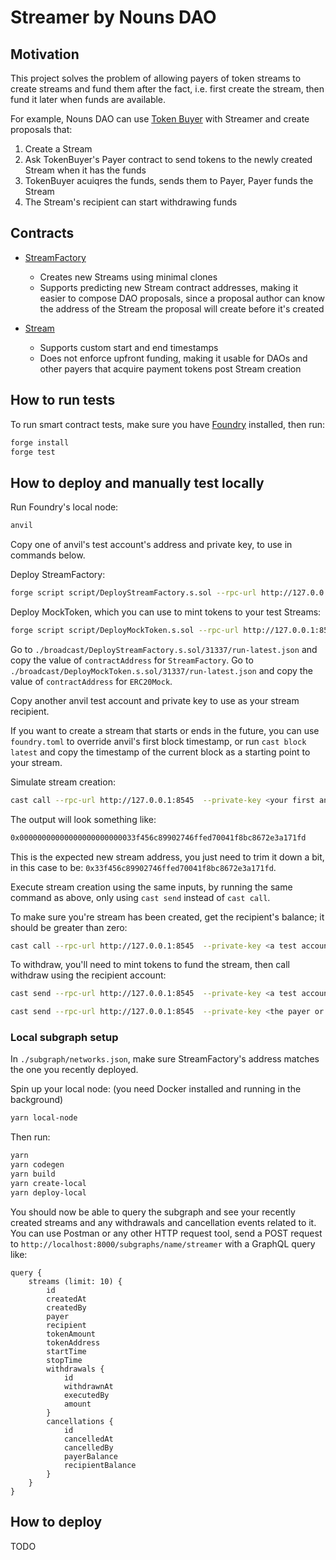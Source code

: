 # Streamer by Nouns DAO

## Motivation

This project solves the problem of allowing payers of token streams to create streams and fund them after the fact,
i.e. first create the stream, then fund it later when funds are available.

For example, Nouns DAO can use [Token Buyer](https://github.com/nounsDAO/token-buyer/) with Streamer and create proposals that:

1. Create a Stream
2. Ask TokenBuyer's Payer contract to send tokens to the newly created Stream when it has the funds
3. TokenBuyer acuiqres the funds, sends them to Payer, Payer funds the Stream
4. The Stream's recipient can start withdrawing funds

## Contracts

- [StreamFactory](https://github.com/nounsDAO/streamer/blob/master/src/StreamFactory.sol)

  - Creates new Streams using minimal clones
  - Supports predicting new Stream contract addresses, making it easier to compose DAO proposals, since a proposal author can know the address of the Stream the proposal will create before it's created

- [Stream](https://github.com/nounsDAO/streamer/blob/master/src/Stream.sol)

  - Supports custom start and end timestamps
  - Does not enforce upfront funding, making it usable for DAOs and other payers that acquire payment tokens post Stream creation

## How to run tests

To run smart contract tests, make sure you have [Foundry](https://book.getfoundry.sh/) installed, then run:

```sh
forge install
forge test
```

## How to deploy and manually test locally

Run Foundry's local node:

```sh
anvil
```

Copy one of anvil's test account's address and private key, to use in commands below.

Deploy StreamFactory:

```sh
forge script script/DeployStreamFactory.s.sol --rpc-url http://127.0.0.1:8545 --broadcast --sender <anvil test account address> --private-key <anvil test account private key>
```

Deploy MockToken, which you can use to mint tokens to your test Streams:

```sh
forge script script/DeployMockToken.s.sol --rpc-url http://127.0.0.1:8545 --broadcast --sender <anvil test account address> --private-key <anvil test account private key>
```

Go to `./broadcast/DeployStreamFactory.s.sol/31337/run-latest.json` and copy the value of `contractAddress` for `StreamFactory`.
Go to `./broadcast/DeployMockToken.s.sol/31337/run-latest.json` and copy the value of `contractAddress` for `ERC20Mock`.

Copy another anvil test account and private key to use as your stream recipient.

If you want to create a stream that starts or ends in the future, you can use `foundry.toml` to override anvil's first block timestamp, or run `cast block latest` and copy the timestamp of the current block as a starting point to your stream.

Simulate stream creation:

```sh
cast call --rpc-url http://127.0.0.1:8545  --private-key <your first anvil test account private key> <your StreamFactory address> "createStream(address,uint256,address,uint256,uint256)" <your second test account, the recipient of the stream> <the token amount to stream, e.g. 1000> <your ERC20Mock contract address> <stream start timestamp, e.g. as taken from running cast block latest above> <stream end timestamp, e.g. start time + 1000 to make it predictable>
```

The output will look something like:

```sh
0x00000000000000000000000033f456c89902746ffed70041f8bc8672e3a171fd
```

This is the expected new stream address, you just need to trim it down a bit, in this case to be: `0x33f456c89902746ffed70041f8bc8672e3a171fd`.

Execute stream creation using the same inputs, by running the same command as above, only using `cast send` instead of `cast call`.

To make sure you're stream has been created, get the recipient's balance; it should be greater than zero:

```sh
cast call --rpc-url http://127.0.0.1:8545  --private-key <a test account private key> <stream contract address> "balanceOf(address)(uint256)" <stream recipient address>
```

To withdraw, you'll need to mint tokens to fund the stream, then call withdraw using the recipient account:

```sh
cast send --rpc-url http://127.0.0.1:8545  --private-key <a test account private key> <the ERC20Mock contract address> "mint(address,uint256)" <the stream contract address> <the stream amount, e.g. 1000>

cast send --rpc-url http://127.0.0.1:8545  --private-key <the payer or recipient account private key> <the stream contract address> "withdraw(uint256)" <the withdrawal amount, should not exceed recipient current balance>
```

### Local subgraph setup

In `./subgraph/networks.json`, make sure StreamFactory's address matches the one you recently deployed.

Spin up your local node: (you need Docker installed and running in the background)

```sh
yarn local-node
```

Then run:

```sh
yarn
yarn codegen
yarn build
yarn create-local
yarn deploy-local
```

You should now be able to query the subgraph and see your recently created streams and any withdrawals and cancellation events related to it. You can use Postman or any other HTTP request tool, send a POST request to `http://localhost:8000/subgraphs/name/streamer` with a GraphQL query like:

```
query {
    streams (limit: 10) {
        id
        createdAt
        createdBy
        payer
        recipient
        tokenAmount
        tokenAddress
        startTime
        stopTime
        withdrawals {
            id
            withdrawnAt
            executedBy
            amount
        }
        cancellations {
            id
            cancelledAt
            cancelledBy
            payerBalance
            recipientBalance
        }
    }
}
```

## How to deploy

TODO
